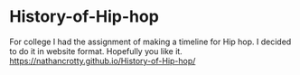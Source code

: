# History-of-Hip-hop
For college I had the assignment of making a timeline for Hip hop. I decided to do it in website format. Hopefully you like it.
https://nathancrotty.github.io/History-of-Hip-hop/

